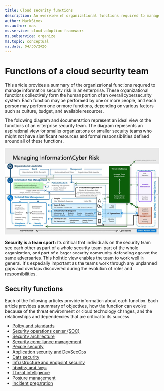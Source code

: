 ```yaml
---
title: Cloud security functions
description: An overview of organizational functions required to manage information security risk in an enterprise
author: MarkSimos
ms.author: mas
ms.service: cloud-adoption-framework
ms.subservice: organize
ms.topic: conceptual
ms.date: 04/30/2020
---
```


# Functions of a cloud security team

This article provides a summary of the organizational functions required to manage information security risk in an enterprise. These organizational functions collectively form the human portion of an overall cybersecurity system. Each function may be performed by one or more people, and each person may perform one or more functions, depending on various factors such as culture, budget, and available resources.

The following diagram and documentation represent an ideal view of the functions of an enterprise security team. The diagram represents an aspirational view for smaller organizations or smaller security teams who might not have significant resources and formal responsibilities defined around all of these functions.

![View of the functions of an enterprise security team](../_images/security/enterprise-security-team.png)

**Security is a team sport:** Its critical that individuals on the security team see each other as part of a whole security team, part of the whole organization, and part of a larger security community defending against the same adversaries. This holistic view enables the team to work well in general. It's especially important as the teams work through any unplanned gaps and overlaps discovered during the evolution of roles and responsibilities.

## Security functions

Each of the following articles provide information about each function. Each article provides a summary of objectives, how the function can evolve because of the threat environment or cloud technology changes, and the relationships and dependencies that are critical to its success.

- [Policy and standards](./cloud-security-policy-standards.md)
- [Security operations center (SOC)](./cloud-security-operations-center.md)
- [Security architecture](./cloud-security-architecture.md)
- [Security compliance management](./cloud-security-compliance-management.md)
- [People security](./cloud-security-people.md)
- [Application security and DevSecOps](./cloud-security-apsec-devsecops.md)
- [Data security](./cloud-security-data-security.md)
- [Infrastructure and endpoint security](./cloud-security-infrastructure-endpoint.md)
- [Identity and keys](./cloud-security-identity-keys.md)
- [Threat intelligence](./cloud-security-threat-intelligence.md)
- [Posture management](./cloud-security-posture-management.md)
- [Incident preparation](./cloud-security-incident-preparation.md)
